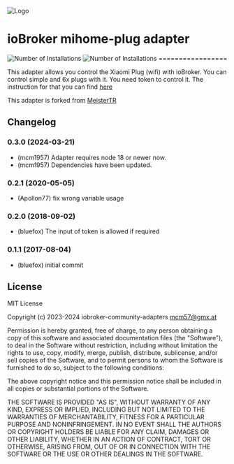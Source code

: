 ![Logo](admin/mihome-plug.png)
# ioBroker mihome-plug adapter
![Number of Installations](http://iobroker.live/badges/mihome-plug-installed.svg) ![Number of Installations](http://iobroker.live/badges/mihome-plug-stable.svg) =================

This adapter allows you control the Xiaomi Plug (wifi) with ioBroker.
You can control simple and 6x plugs with it.
You need token to control it. The instruction for that you can find [here](https://github.com/ioBroker/ioBroker.mihome-vacuum#configuration)

This adapter is forked from [MeisterTR](https://github.com/MeisterTR/iobroker.mihome-lamp)

## Changelog
<!--
    Placeholder for the next version (at the beginning of the line):
    ### **WORK IN PROGRESS**
-->
### 0.3.0 (2024-03-21)
- (mcm1957) Adapter requires node 18 or newer now.
- (mcm1957) Dependencies have been updated.

### 0.2.1 (2020-05-05)
* (Apollon77) fix wrong variable usage

### 0.2.0 (2018-09-02)
* (bluefox) The input of token is allowed if required

### 0.1.1 (2017-08-04)
* (bluefox) initial commit

## License

MIT License

Copyright (c) 2023-2024 iobroker-community-adapters <mcm57@gmx.at>

Permission is hereby granted, free of charge, to any person obtaining a copy
of this software and associated documentation files (the "Software"), to deal
in the Software without restriction, including without limitation the rights
to use, copy, modify, merge, publish, distribute, sublicense, and/or sell
copies of the Software, and to permit persons to whom the Software is
furnished to do so, subject to the following conditions:

The above copyright notice and this permission notice shall be included in all
copies or substantial portions of the Software.

THE SOFTWARE IS PROVIDED "AS IS", WITHOUT WARRANTY OF ANY KIND, EXPRESS OR
IMPLIED, INCLUDING BUT NOT LIMITED TO THE WARRANTIES OF MERCHANTABILITY,
FITNESS FOR A PARTICULAR PURPOSE AND NONINFRINGEMENT. IN NO EVENT SHALL THE
AUTHORS OR COPYRIGHT HOLDERS BE LIABLE FOR ANY CLAIM, DAMAGES OR OTHER
LIABILITY, WHETHER IN AN ACTION OF CONTRACT, TORT OR OTHERWISE, ARISING FROM,
OUT OF OR IN CONNECTION WITH THE SOFTWARE OR THE USE OR OTHER DEALINGS IN THE
SOFTWARE.

